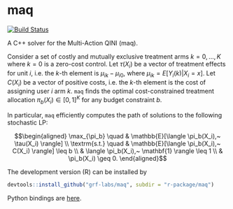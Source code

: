 # maq

[![Build Status](https://dev.azure.com/grf-labs/grf/_apis/build/status/grf-labs.maq?branchName=master)](https://dev.azure.com/grf-labs/grf/_build/latest?definitionId=5&branchName=master)

A C++ solver for the Multi-Action QINI (maq).

Consider a set of costly and mutually exclusive treatment arms $k = 0, \ldots, K$ where $k=0$ is a zero-cost control. Let $\tau(X_i)$ be a vector of treatment effects for unit $i$, i.e. the $k$-th element is $\mu_{ik} - \mu_{i0}$, where $\mu_{ik} = E[Y_i(k) | X_i = x]$. Let $C(X_i)$ be a vector of positive costs, i.e. the $k$-th element is the cost of assigning user $i$ arm $k$. `maq` finds the optimal cost-constrained treatment allocation $\pi_b(X_i) \in [0, 1]^K$ for any budget constraint $b$.

In particular, `maq` efficiently computes the path of solutions to the following stochastic LP:

```math
\begin{aligned}
\max_{\pi_b} \quad & \mathbb{E}[\langle \pi_b(X_i),~ \tau(X_i) \rangle] \\
\textrm{s.t.} \quad & \mathbb{E}[\langle \pi_b(X_i),~ C(X_i) \rangle] \leq b \\
& \langle \pi_b(X_i),~ \mathbf{1} \rangle \leq 1 \\
& \pi_b(X_i) \geq 0.
\end{aligned}
```

The development version (R) can be installed by

```r
devtools::install_github("grf-labs/maq", subdir = "r-package/maq")
```

Python bindings are [here](https://github.com/grf-labs/maq/tree/master/python-package).
